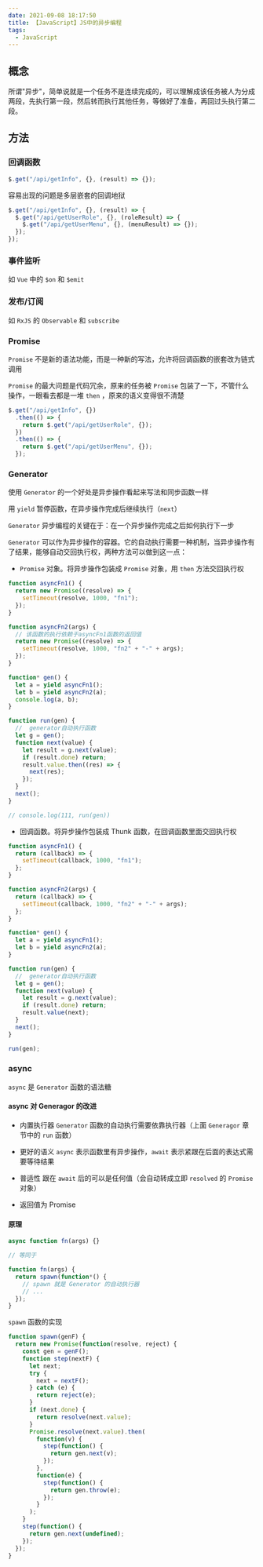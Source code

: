 ```yaml
---
date: 2021-09-08 18:17:50
title: 【JavaScript】JS中的异步编程
tags:
  - JavaScript
---
```


## 概念

所谓"异步"，简单说就是一个任务不是连续完成的，可以理解成该任务被人为分成两段，先执行第一段，然后转而执行其他任务，等做好了准备，再回过头执行第二段。

## 方法

### 回调函数

```js
$.get("/api/getInfo", {}, (result) => {});
```

容易出现的问题是多层嵌套的回调地狱

```js
$.get("/api/getInfo", {}, (result) => {
  $.get("/api/getUserRole", {}, (roleResult) => {
    $.get("/api/getUserMenu", {}, (menuResult) => {});
  });
});
```

### 事件监听

如 `Vue` 中的 `$on` 和 `$emit`

### 发布/订阅

如 `RxJS` 的 `Observable` 和 `subscribe`

### Promise

`Promise` 不是新的语法功能，而是一种新的写法，允许将回调函数的嵌套改为链式调用

`Promise` 的最大问题是代码冗余，原来的任务被 `Promise` 包装了一下，不管什么操作，一眼看去都是一堆 `then` ，原来的语义变得很不清楚

```js
$.get("/api/getInfo", {})
  .then(() => {
    return $.get("/api/getUserRole", {});
  })
  .then(() => {
    return $.get("/api/getUserMenu", {});
  });
```

### Generator

使用 `Generator` 的一个好处是异步操作看起来写法和同步函数一样

用 `yield` 暂停函数，在异步操作完成后继续执行（`next`）

`Generator` 异步编程的关键在于：在一个异步操作完成之后如何执行下一步

`Generator` 可以作为异步操作的容器。它的自动执行需要一种机制，当异步操作有了结果，能够自动交回执行权，两种方法可以做到这一点：

- `Promise` 对象。将异步操作包装成 `Promise` 对象，用 `then` 方法交回执行权

```js
function asyncFn1() {
  return new Promise((resolve) => {
    setTimeout(resolve, 1000, "fn1");
  });
}

function asyncFn2(args) {
  // 该函数的执行依赖于asyncFn1函数的返回值
  return new Promise((resolve) => {
    setTimeout(resolve, 1000, "fn2" + "-" + args);
  });
}

function* gen() {
  let a = yield asyncFn1();
  let b = yield asyncFn2(a);
  console.log(a, b);
}

function run(gen) {
  //  generator自动执行函数
  let g = gen();
  function next(value) {
    let result = g.next(value);
    if (result.done) return;
    result.value.then((res) => {
      next(res);
    });
  }
  next();
}

// console.log(111, run(gen))
```

- 回调函数。将异步操作包装成 Thunk 函数，在回调函数里面交回执行权

```js
function asyncFn1() {
  return (callback) => {
    setTimeout(callback, 1000, "fn1");
  };
}

function asyncFn2(args) {
  return (callback) => {
    setTimeout(callback, 1000, "fn2" + "-" + args);
  };
}

function* gen() {
  let a = yield asyncFn1();
  let b = yield asyncFn2(a);
}

function run(gen) {
  //  generator自动执行函数
  let g = gen();
  function next(value) {
    let result = g.next(value);
    if (result.done) return;
    result.value(next);
  }
  next();
}

run(gen);
```

### async

`async` 是 `Generator` 函数的语法糖

#### async 对 Generagor 的改进

- 内置执行器
  `Generator` 函数的自动执行需要依靠执行器（上面 `Generagor` 章节中的 `run` 函数）

- 更好的语义
  `async` 表示函数里有异步操作，`await` 表示紧跟在后面的表达式需要等待结果

- 普适性
  跟在 `await` 后的可以是任何值（会自动转成立即 `resolved` 的 `Promise` 对象）

- 返回值为 Promise

#### 原理

```js
async function fn(args) {}

// 等同于

function fn(args) {
  return spawn(function*() {
    // spawn 就是 Generator 的自动执行器
    // ...
  });
}
```

`spawn` 函数的实现

```js
function spawn(genF) {
  return new Promise(function(resolve, reject) {
    const gen = genF();
    function step(nextF) {
      let next;
      try {
        next = nextF();
      } catch (e) {
        return reject(e);
      }
      if (next.done) {
        return resolve(next.value);
      }
      Promise.resolve(next.value).then(
        function(v) {
          step(function() {
            return gen.next(v);
          });
        },
        function(e) {
          step(function() {
            return gen.throw(e);
          });
        }
      );
    }
    step(function() {
      return gen.next(undefined);
    });
  });
}
```
